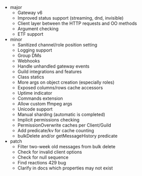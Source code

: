 - major
  - Gateway v6
  - Improved status support (streaming, dnd, invisible)
  - Client layer between the HTTP requests and OO methods
  - Argument checking
  - ETF support
- minor
  - Sanitized channel/role position setting
  - Logging support
  - Group DMs
  - Webhooks
  - Handle unhandled gateway events
  - Guild integrations and features
  - Class statics
  - More args on object creation (especially roles)
  - Exposed columns/rows cache accessors
  - Uptime indicator
  - Commands extension
  - Allow custom ffmpeg args
  - Unicode support
  - Manual sharding (automatic is completed)
  - Implicit permissions checking
  - PermissionOverwrite caches per Client/Guild
  - Add predicate/kv for cache counting
  - bulkDelete and/or getMessageHistory predicate
- patch
  - Filter two-week old messages from bulk delete
  - Check for invalid client options
  - Check for null sequence
  - Find reactions 429 bug
  - Clarify in docs which properties may not exist
